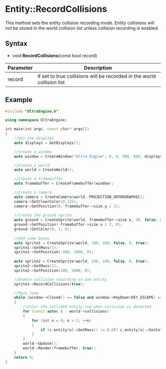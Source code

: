 # Entity::RecordCollisions

This method sets the entity collision recording mode. Entity collisions will not be stored in the world collision list unless collision recording is enabled.

## Syntax

- void **RecordCollisions**(const bool record)

| Parameter | Description |
|---|---|
| record | if set to true collisions will be recorded in the world collision list |

## Example

```c++
#include "UltraEngine.h"

using namespace UltraEngine;

int main(int argc, const char* argv[])
{
    //Get the displays
    auto displays = GetDisplays();

    //Create a window
    auto window = CreateWindow("Ultra Engine", 0, 0, 800, 600, displays[0], WINDOW_CENTER | WINDOW_TITLEBAR);

    //Create a world
    auto world = CreateWorld();

    //Create a framebuffer
    auto framebuffer = CreateFramebuffer(window);

    //Create a camera    
    auto camera = CreateCamera(world, PROJECTION_ORTHOGRAPHIC);
    camera->SetClearColor(0.125);
    camera->SetPosition(0, framebuffer->size.y / 2);
    
    //Create the ground sprite
    auto ground = CreateSprite(world, framebuffer->size.x, 50, false, 0, true);
    ground->SetPosition(-framebuffer->size.x / 2, 0);
    ground->SetColor(0, 1, 0);
    
    //Add some boxes
    auto sprite1 = CreateSprite(world, 100, 100, false, 0, true);
    sprite1->SetMass(1);
    sprite1->SetPosition(-200, 1000, 0);
    
    auto sprite2 = CreateSprite(world, 100, 100, false, 0, true);
    sprite2->SetMass(1);
    sprite2->SetPosition(100, 1000, 0);

    //Enable collision recording on one entity
    sprite1->RecordCollisions(true);

    //Main loop
    while (window->Closed() == false and window->KeyDown(KEY_ESCAPE) == false)
    {
        //Color the collided entity red when collision is detected
        for (const auto& c : world->collisions)
        {
            for (int n = 0; n < 2; ++n)
            {
                if (c.entity[n]->GetMass() != 0.0f) c.entity[n]->SetColor(1, 0, 0);
            }
        }
        world->Update();
        world->Render(framebuffer, true);
    }
    return 0;
}
```
